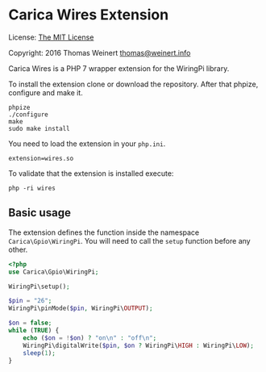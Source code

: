Carica Wires Extension
======================

License: [The MIT License](https://opensource.org/licenses/mit-license.php)

Copyright: 2016 Thomas Weinert <thomas@weinert.info>

Carica Wires is a PHP 7 wrapper extension for the WiringPi library.

To install the extension clone or download the repository. After that phpize, configure and make it.

```
phpize
./configure
make
sudo make install
```

You need to load the extension in your `php.ini`.

```
extension=wires.so
```

To validate that the extension is installed execute:

```
php -ri wires
```

Basic usage
-----------

The extension defines the function inside the namespace `Carica\Gpio\WiringPi`. You will need to call the
`setup` function before any other.

```php
<?php
use Carica\Gpio\WiringPi;

WiringPi\setup();

$pin = "26";
WiringPi\pinMode($pin, WiringPi\OUTPUT);

$on = false;
while (TRUE) {
    echo ($on = !$on) ? "on\n" : "off\n";
    WiringPi\digitalWrite($pin, $on ? WiringPi\HIGH : WiringPi\LOW);
    sleep(1);
}
```



